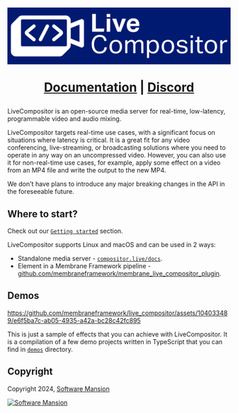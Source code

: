 <h1 align="center">
  <img src="assets/lc_logo_large.svg" width=600 alt="LiveCompositor">

  <a href="https://compositor.live/docs">Documentation</a> |
  <a href="">Discord</a>
</h1>

LiveCompositor is an open-source media server for real-time, low-latency, programmable video and audio mixing.

LiveCompositor targets real-time use cases, with a significant focus on situations where latency is critical. It is a great fit
for any video conferencing, live-streaming, or broadcasting solutions where you need to operate in any way on an uncompressed video.
However, you can also use it for non-real-time use cases, for example, apply some effect on a video from an MP4 file and write the output
to the new MP4.

We don't have plans to introduce any major breaking changes in the API in the foreseeable future.

## Where to start?

Check out our [`Getting started`](https:://compositor.live/docs/intro) section.

LiveCompositor supports Linux and macOS and can be used in 2 ways:
- Standalone media server - [`compositor.live/docs`](https:://compositor.live/docs/intro).
- Element in a Membrane Framework pipeline - [github.com/membraneframework/membrane_live_compositor_plugin](https://github.com/membraneframework/membrane_live_compositor_plugin).

## Demos

https://github.com/membraneframework/live_compositor/assets/104033489/e6f5ba7c-ab05-4935-a42a-bc28c42fc895

This is just a sample of effects that you can achieve with LiveCompositor. It is a compilation of a few demo projects
written in TypeScript that you can find in [`demos`](./demos) directory.

## Copyright

Copyright 2024, [Software Mansion](https://swmansion.com/?utm_source=git&utm_medium=readme&utm_campaign=live_compositor)

[![Software Mansion](https://logo.swmansion.com/logo?color=white&variant=desktop&width=200&tag=membrane-github)](https://swmansion.com/?utm_source=git&utm_medium=readme&utm_campaign=live_compositor)
